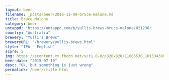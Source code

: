```yaml
---
layout: beer
filename: _posts/beer/2016-11-09-bruce-malone.md
title: Bruce Malone
category: beer
untappd: "https://untappd.com/b/yullis-brews-bruce-malone/821236"
country: "Australia"
brewery: "Yulli's Brews"
breweryURL: "/brewery/yullis-brews.html"
style: "IPA - English"
score: 5
img: https://scontent.xx.fbcdn.net/v/t1.0-0/p320x320/11665530_10153438036328745_3370491198453159853_n.jpg?oh=91d79d7c737adbfb59302352d10f683e&oe=5A0846AD
beer-date: "2015-07-10"
desc: "Ok, but something is just wrong"
permalink: /beer/:title.html
---
```

